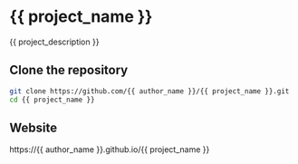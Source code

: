 # {{ project_name }}

{{ project_description }}

## Clone the repository

```bash
git clone https://github.com/{{ author_name }}/{{ project_name }}.git
cd {{ project_name }}
```

## Website
https://{{ author_name }}.github.io/{{ project_name }}
